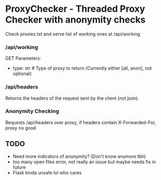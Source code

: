 # ProxyChecker - Threaded Proxy Checker with anonymity checks

Check proxies.txt and serve list of working ones at /api/working

### /api/working

GET Parameters:

- type: str # Type of proxy to return (Currently either [all, anon], not optional)

### /api/headers

Returns the headers of the request sent by the client (not json).

### Anonymity Checking

Requests /api/headers over proxy, if headers contain X-Forwarded-For, proxy no good

## TODO

- Need more indicators of anonymity? (Don't know anymore tbh)
- too many open files error, not really an issue but maybe needs fix in future
- Flask kinda unsafe lol who cares
